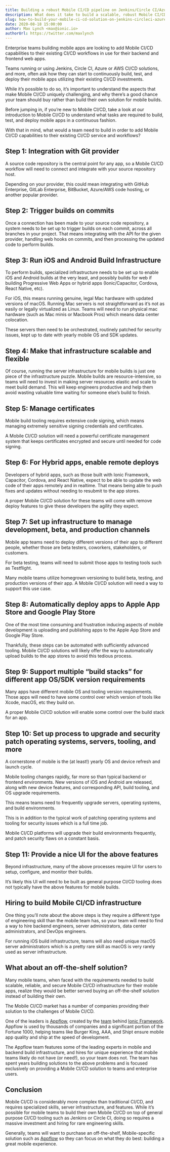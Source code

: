 ```yaml
---
title: Building a robust Mobile CI/CD pipeline on Jenkins/Circle CI/Azure/etc.
description: What does it take to build a scalable, robust Mobile CI/CD pipeline on popular services such as Jenkins, Circle CI, or Azure DevOps?
slug: how-to-build-your-mobile-ci-cd-solution-on-jenkins-circleci-azure-devops
date: 2020-08-18 15:00:00
author: Max Lynch <max@ionic.io>
authorUrl: https://twitter.com/maxlynch
---
```


Enterprise teams building mobile apps are looking to add Mobile CI/CD capabilities to their existing CI/CD workflows in use for their backend and frontend web apps.

Teams running or using Jenkins, Circle CI, Azure or AWS CI/CD solutions, and more, often ask how they can start to continuously build, test, and deploy their mobile apps utilizing their existing CI/CD investments.

While it’s possible to do so, it’s important to understand the aspects that make Mobile CI/CD uniquely challenging, and why there’s a good chance your team should buy rather than build their own solution for mobile builds.

Before jumping in, if you’re new to Mobile CI/CD, take a look at our introduction to Mobile CI/CD to understand what tasks are required to build, test, and deploy mobile apps in a continuous fashion.

With that in mind, what would a team need to build in order to add Mobile CI/CD capabilities to their existing CI/CD service and workflows?

<!--more-->

## Step 1: Integration with Git provider

A source code repository is the central point for any app, so a Mobile CI/CD workflow will need to connect and integrate with your source repository host.

Depending on your provider, this could mean integrating with GitHub Enterprise, GitLab Enterprise, BitBucket, Azure/AWS code hosting, or another popular provider.

## Step 2: Trigger builds on commits

Once a connection has been made to your source code repository, a system needs to be set up to trigger builds on each commit, across all branches in your project. That means integrating with the API for the given provider, handling web hooks on commits, and then processing the updated code to perform builds.

## Step 3: Run iOS and Android Build Infrastructure

To perform builds, specialized infrastructure needs to be set up to enable iOS and Android builds at the very least, and possibly builds for web if building Progressive Web Apps or hybrid apps (Ionic/Capacitor, Cordova, React Native, etc).

For iOS, this means running genuine, legal Mac hardware with updated versions of macOS. Running Mac servers is not straightforward as it’s not as easily or legally virtualized as Linux. Teams will need to run physical mac hardware (such as Mac minis or Macbook Pros) which means data center colocation.

These servers then need to be orchestrated, routinely patched for security issues, kept up to date with yearly mobile OS and SDK updates.

## Step 4: Make that infrastructure scalable and flexible

Of course, running the server infrastructure for mobile builds is just one piece of the infrastructure puzzle. Mobile builds are resource-intensive, so teams will need to invest in making server resources elastic and scale to meet build demand. This will keep engineers productive and help them avoid wasting valuable time waiting for someone else’s build to finish.

## Step 5: Manage certificates

Mobile build tooling requires extensive code signing, which means managing extremely sensitive signing credentials and certificates.

A Mobile CI/CD solution will need a powerful certificate management system that keeps certificates encrypted and secure until needed for code signing.

## Step 6: For Hybrid apps, enable remote deploys

Developers of hybrid apps, such as those built with Ionic Framework, Capacitor, Cordova, and React Native, expect to be able to update the web code of their apps remotely and in realtime. That means being able to push fixes and updates without needing to resubmit to the app stores.

A proper Mobile CI/CD solution for these teams will come with remove deploy features to give these developers the agility they expect.

## Step 7: Set up infrastructure to manage development, beta, and production channels

Mobile app teams need to deploy different versions of their app to different people, whether those are beta testers, coworkers, stakeholders, or customers.

For beta testing, teams will need to submit those apps to testing tools such as Testflight.

Many mobile teams utilize homegrown versioning to build beta, testing, and production versions of their app. A Mobile CI/CD solution will need a way to support this use case.

## Step 8: Automatically deploy apps to Apple App Store and Google Play Store

One of the most time consuming and frustration inducing aspects of mobile development is uploading and publishing apps to the Apple App Store and Google Play Store.

Thankfully, these steps can be automated with sufficiently advanced tooling. Mobile CI/CD solutions will likely offer the way to automatically upload builds to the app stores to avoid this tedious process.

## Step 9: Support multiple “build stacks” for different app OS/SDK version requirements

Many apps have different mobile OS and tooling version requirements. Those apps will need to have some control over which version of tools like Xcode, macOS, etc they build on.

A proper Mobile CI/CD solution will enable some control over the build stack for an app.

## Step 10: Set up process to upgrade and security patch operating systems, servers, tooling, and more

A cornerstone of mobile is the (at least!) yearly OS and device refresh and launch cycle.

Mobile tooling changes rapidly, far more so than typical backend or frontend environments. New versions of iOS and Android are released, along with new device features, and corresponding API, build tooling, and OS upgrade requirements.

This means teams need to frequently upgrade servers, operating systems, and build environments.

This is in addition to the typical work of patching operating systems and tooling for security issues which is a full time job.

Mobile CI/CD platforms will upgrade their build environments frequently, and patch security flaws on a constant basis.

## Step 11: Provide a nice UI for the above features

Beyond infrastructure, many of the above processes require UI for users to setup, configure, and monitor their builds. 

It’s likely this UI will need to be built as general purpose CI/CD tooling does not typically have the above features for mobile builds.

## Hiring to build Mobile CI/CD infrastructure

One thing you’ll note about the above steps is they require a different type of engineering skill than the mobile team has, so your team will need to find a way to hire backend engineers, server administrators, data center administrators, and DevOps engineers.

For running iOS build infrastructure, teams will also need unique macOS server administrators which is a pretty rare skill as macOS is very rarely used as server infrastructure.

## What about an off-the-shelf solution?

Many mobile teams, when faced with the requirements needed to build scalable, reliable, and secure Mobile CI/CD infrastructure for their mobile apps, realize they would be better served buying an off-the-shelf solution instead of building their own.

The Mobile CI/CD market has a number of companies providing their solution to the challenges of Mobile CI/CD.

One of the leaders is [Appflow](https://useappflow.com/), created by the [team](https://ionic.io/) behind [Ionic Framework](https://ionicframework.com/). Appflow is used by thousands of companies and a significant portion of the Fortune 1000, helping teams like Burger King, AAA, and Shipt ensure mobile app quality and ship at the speed of development.

The Appflow team features some of the leading experts in mobile and backend build infrastructure, and hires for unique experience that mobile teams likely do not have (or need!), so your team does not. The team has spent years building solutions to the above problems and is focused exclusively on providing a Mobile CI/CD solution to teams and enterprise users.

## Conclusion

Mobile CI/CD is considerably more complex than traditional CI/CD, and requires specialized skills, server infrastructure, and features. While it’s possible for mobile teams to build their own Mobile CI/CD on top of general purpose CI/CD tooling such as Jenkins or Circle CI, doing so requires a massive investment and hiring for rare engineering skills.

Generally, teams will want to purchase an off-the-shelf, Mobile-specific solution such as [Appflow](https://useappflow.com/) so they can focus on what they do best: building a great mobile experience.


